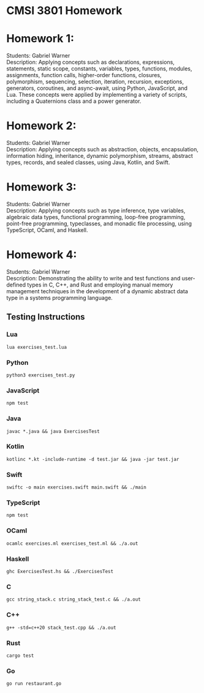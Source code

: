 # CMSI 3801 Homework

# Homework 1:
Students: Gabriel Warner <br>
Description: Applying concepts such as declarations, expressions, statements, static scope, constants, variables, types, functions, modules, assignments, function calls, higher-order functions, closures, polymorphism, sequencing, selection, iteration, recursion, exceptions, generators, coroutines, and async-await, using Python, JavaScript, and Lua. These concepts were applied by implementing a variety of scripts, including a Quaternions class and a power generator.

# Homework 2:
Students: Gabriel Warner <br>
Description: Applying concepts such as abstraction, objects, encapsulation, information hiding, inheritance, dynamic polymorphism, streams, abstract types, records, and sealed classes, using Java, Kotlin, and Swift.

# Homework 3:
Students: Gabriel Warner <br>
Description: Applying concepts such as type inference, type variables, algebraic data types, functional programming, loop-free programming, point-free programming, typeclasses, and monadic file processing, using TypeScript, OCaml, and Haskell.

# Homework 4:
Students: Gabriel Warner <br>
Description: Demonstrating the ability to write and test functions and user-defined types in C, C++, and Rust and employing manual memory management techniques in the development of a dynamic abstract data type in a systems programming language.

## Testing Instructions

### Lua

```
lua exercises_test.lua
```

### Python

```
python3 exercises_test.py
```

### JavaScript

```
npm test
```

### Java

```
javac *.java && java ExercisesTest
```

### Kotlin

```
kotlinc *.kt -include-runtime -d test.jar && java -jar test.jar
```

### Swift

```
swiftc -o main exercises.swift main.swift && ./main
```

### TypeScript

```
npm test
```

### OCaml

```
ocamlc exercises.ml exercises_test.ml && ./a.out
```

### Haskell

```
ghc ExercisesTest.hs && ./ExercisesTest
```

### C

```
gcc string_stack.c string_stack_test.c && ./a.out
```

### C++

```
g++ -std=c++20 stack_test.cpp && ./a.out
```

### Rust

```
cargo test
```

### Go

```
go run restaurant.go
```

